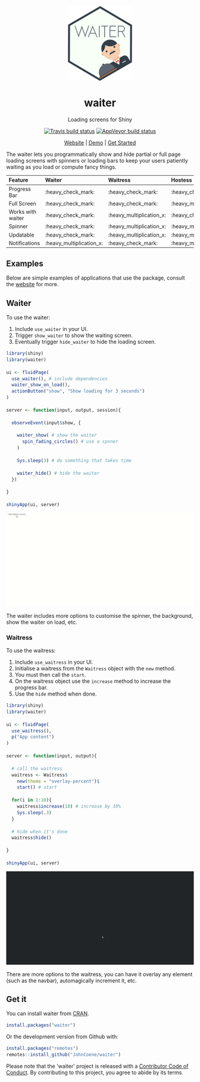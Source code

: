 
<div align="center">
<!-- README.md is generated from README.Rmd. Please edit that file -->
<img src="./man/figures/logo.png" height = "200px" />

waiter
======

Loading screens for Shiny

<!-- badges: start -->
[![Travis build status](https://travis-ci.org/JohnCoene/waiter.svg?branch=master)](https://travis-ci.org/JohnCoene/waiter) [![AppVeyor build status](https://ci.appveyor.com/api/projects/status/github/JohnCoene/waiter?branch=master&svg=true)](https://ci.appveyor.com/project/JohnCoene/waiter) <!-- badges: end -->

[Website](https://waiter.john-coene.com) | [Demo](https://shiny.john-coene.com/waiter/) | [Get Started](https://waiter.john-coene.com/#/waiter)

</div>

The waiter lets you programmatically show and hide partial or full page loading screens with spinners or loading bars to keep your users patiently waiting as you load or compute fancy things.

| Feature           | Waiter                     | Waitress                   | Hostess                    |
|:------------------|:---------------------------|:---------------------------|:---------------------------|
| Progress Bar      | :heavy\_check\_mark:       | :heavy\_check\_mark:       | :heavy\_check\_mark:       |
| Full Screen       | :heavy\_check\_mark:       | :heavy\_check\_mark:       | :heavy\_multiplication\_x: |
| Works with waiter | :heavy\_check\_mark:       | :heavy\_multiplication\_x: | :heavy\_check\_mark:       |
| Spinner           | :heavy\_check\_mark:       | :heavy\_multiplication\_x: | :heavy\_multiplication\_x: |
| Updatable         | :heavy\_check\_mark:       | :heavy\_multiplication\_x: | :heavy\_multiplication\_x: |
| Notifications     | :heavy\_multiplication\_x: | :heavy\_check\_mark:       | :heavy\_multiplication\_x: |

Examples
--------

Below are simple examples of applications that use the package, consult the [website](https://waiter.john-coene.com) for more.

Waiter
------

To use the waiter:

1.  Include `use_waiter` in your UI.
2.  Trigger `show_waiter` to show the waiting screen.
3.  Eventually trigger `hide_waiter` to hide the loading screen.

``` r
library(shiny)
library(waiter)

ui <- fluidPage(
  use_waiter(), # include dependencies
  waiter_show_on_load(),
  actionButton("show", "Show loading for 3 seconds")
)

server <- function(input, output, session){

  observeEvent(input$show, {

    waiter_show( # show the waiter
      spin_fading_circles() # use a spnner
    )

    Sys.sleep(3) # do something that takes time
    
    waiter_hide() # hide the waiter
  })
  
}

shinyApp(ui, server)
```

![](man/figures//waiter-basic.gif)

The waiter includes more options to customise the spinner, the background, show the waiter on load, etc.

### Waitress

To use the waitress:

1.  Include `use_waitress` in your UI.
2.  Initialise a waitress from the `Waitress` object with the `new` method.
3.  You must then call the `start`.
4.  On the waitress object use the `increase` method to increase the progress bar.
5.  Use the `hide` method when done.

``` r
library(shiny)
library(waiter)

ui <- fluidPage(
  use_waitress(),
  p("App content")
)

server <- function(input, output){

  # call the waitress
  waitress <- Waitress$
    new(theme = "overlay-percent")$
    start() # start

  for(i in 1:10){
    waitress$increase(10) # increase by 10%
    Sys.sleep(.3)
  }

  # hide when it's done
  waitress$hide() 

}

shinyApp(ui, server)
```

![](man/figures//waitress-basic.gif)

There are more options to the waitress, you can have it overlay any element (such as the navbar), automagically increment it, etc.

Get it
------

You can install waiter from [CRAN](https://CRAN.R-project.org/package=waiter).

``` r
install.packages("waiter")
```

Or the development version from Github with:

``` r
install.packages("remotes")
remotes::install_github("JohnCoene/waiter")
```

Please note that the 'waiter' project is released with a [Contributor Code of Conduct](CODE_OF_CONDUCT.md). By contributing to this project, you agree to abide by its terms.
